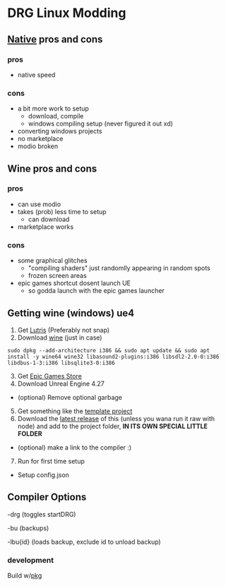 # DRG Linux Modding

## [Native](https://docs.unrealengine.com/4.27/en-US/SharingAndReleasing/Linux/BeginnerLinuxDeveloper/SettingUpAnUnrealWorkflow/) pros and cons
### pros
- native speed

### cons
- a bit more work to setup
  - download, compile
  - windows compiling setup (never figured it out xd)
- converting windows projects
- no marketplace
- modio broken

## Wine pros and cons
### pros
- can use modio
- takes (prob) less time to setup
  - can download
- marketplace works

### cons
- some graphical glitches
  - "compiling shaders" just randomlly appearing in random spots
  - frozen screen areas
- epic games shortcut dosent launch UE
  - so godda launch with the epic games launcher

## Getting wine (windows) ue4

1. Get [Lutris](https://lutris.net/downloads) (Preferably not snap)
2. Download [wine](https://github.com/lutris/docs/blob/master/WineDependencies.md) (just in case)
```
sudo dpkg --add-architecture i386 && sudo apt update && sudo apt install -y wine64 wine32 libasound2-plugins:i386 libsdl2-2.0-0:i386 libdbus-1-3:i386 libsqlite3-0:i386
```
3. Get [Epic Games Store](https://lutris.net/games/epic-games-store/)
4. Download Unreal Engine 4.27
- (optional) Remove optional garbage
5. Get something like the [template project](https://github.com/DRG-Modding/FSD-Template)
6. Download the [latest release](https://github.com/MrCreaper/drg-linux-modding/releases) of this (unless you wana run it raw with node) and add to the project folder, **IN ITS OWN SPECIAL LITTLE FOLDER**
- (optional) make a link to the compiler :)
7. Run for first time setup
- Setup config.json

## Compiler Options
-drg (toggles startDRG)

-bu (backups)

-lbu{id} (loads backup, exclude id to unload backup)

### development
Build w/[pkg](https://www.npmjs.com/package/pkg)